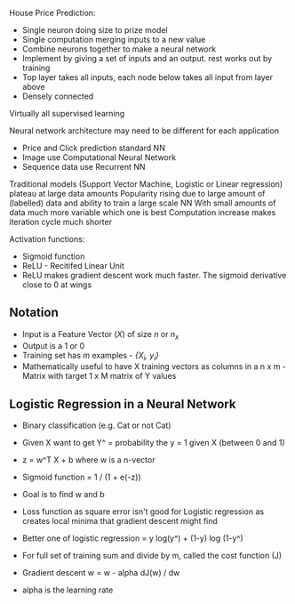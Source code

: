 House Price Prediction:
- Single neuron doing size to prize model
- Single computation merging inputs to a new value
- Combine neurons together to make a neural network
- Implement by giving a set of inputs and an output. rest works out by training
- Top layer takes all inputs, each node below takes all input from layer above
- Densely connected

Virtually all supervised learning

Neural network architecture may need to be different for each application
- Price and Click prediction standard NN
- Image use Computational Neural Network
- Sequence data use Recurrent NN

Traditional models (Support Vector Machine, Logistic or Linear regression) plateau at large data amounts
Popularity rising due to large amount of (labelled) data and ability to train a large scale NN
With small amounts of data much more variable which one is best
Computation increase makes iteration cycle much shorter

Activation functions:
- Sigmoid function
- ReLU - Recitifed Linear Unit
- ReLU makes gradient descent work much faster. The sigmoid derivative close to 0 at wings

## Notation
- Input is a Feature Vector (*X*) of size *n* or *n<sub>x</sub>*
- Output is a 1 or 0
- Training set has *m* examples - *{X<sub>i</sub>, y<sub>i</sub>}*
- Mathematically useful to have X training vectors as columns in a n x m - Matrix with target 1 x M matrix of Y values

## Logistic Regression in a Neural Network
- Binary classification (e.g. Cat or not Cat)
- Given X want to get Y^ = probability the y = 1 given X (between 0 and 1)
- z = w^T X + b where w is a n-vector
- Sigmoid function = 1 / (1 + e(-z))
- Goal is to find w and b
- Loss function as square error isn't good for Logistic regression as creates local minima that gradient descent might find
- Better one of logistic regression = y log(y^) + (1-y) log (1-y^)
- For full set of training sum and divide by m, called the cost function (J)

- Gradient descent w = w - alpha dJ(w) / dw
- alpha is the learning rate